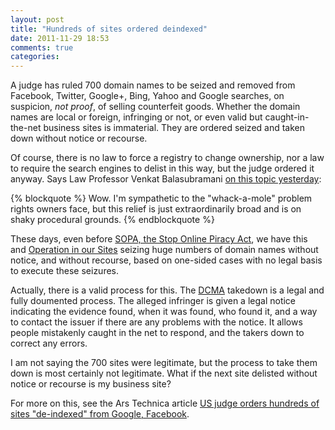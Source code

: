 ```yaml
---
layout: post
title: "Hundreds of sites ordered deindexed"
date: 2011-11-29 18:53
comments: true
categories: 
---
```


A judge has ruled 700 domain names to be seized and removed from Facebook, Twitter, Google+, Bing, Yahoo and Google searches, on suspicion, *not proof*, of selling counterfeit goods.  Whether the domain names are local or foreign, infringing or not, or even valid but caught-in-the-net business sites is immaterial.  They are ordered seized and taken down without notice or recourse.

Of course, there is no law to force a registry to change ownership, nor a law to require the search engines to delist in this way, but the judge ordered it anyway. Says Law Professor Venkat Balasubramani [on this topic yesterday](http://blog.ericgoldman.org/archives/2011/11/court_oks_priva.htm):

{% blockquote %}
Wow.  I'm sympathetic to the "whack-a-mole" problem rights owners face, but this relief is just extraordinarily broad and is on shaky procedural grounds.
{% endblockquote %}

These days, even before [SOPA, the Stop Online Piracy Act](http://en.wikipedia.org/wiki/Stop_Online_Piracy_Act), we have this and [Operation in our Sites](http://en.wikipedia.org/wiki/Operation_In_Our_Sites_v._2.0) seizing huge numbers of domain names without notice, and without recourse, based on one-sided cases with no legal basis to execute these seizures.

Actually, there is a valid process for this.  The [DCMA](http://en.wikipedia.org/wiki/Digital_Millennium_Copyright_Act) takedown is a legal and fully doumented process.  The alleged infringer is given a legal notice indicating the evidence found, when it was found, who found it, and a way to contact the issuer if there are any problems with the notice. It allows people mistakenly caught in the net to respond, and the takers down to correct any errors.

I am not saying the 700 sites were legitimate, but the process to take them down is most certainly not legitimate. What if the next site delisted without notice or recourse is my business site?

For more on this, see the Ars Technica article [US judge orders hundreds of sites "de-indexed" from Google, Facebook](http://en.wikipedia.org/wiki/Digital_Millennium_Copyright_Act).
